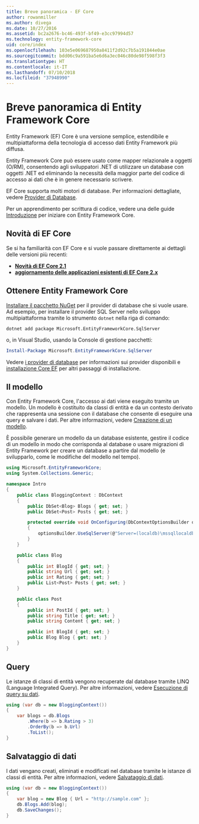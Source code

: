 ```yaml
---
title: Breve panoramica - EF Core
author: rowanmiller
ms.author: divega
ms.date: 10/27/2016
ms.assetid: bc2a2676-bc46-493f-bf49-e3cc97994d57
ms.technology: entity-framework-core
uid: core/index
ms.openlocfilehash: 103e5e069687950a8411f2d92c7b5a191844e0ae
ms.sourcegitcommit: bdd06c9a591ba5e6d6a3ec046c80de98f598f3f3
ms.translationtype: HT
ms.contentlocale: it-IT
ms.lasthandoff: 07/10/2018
ms.locfileid: "37948990"
---
```

# <a name="entity-framework-core-quick-overview"></a>Breve panoramica di Entity Framework Core

Entity Framework (EF) Core è una versione semplice, estendibile e multipiattaforma della tecnologia di accesso dati Entity Framework più diffusa.

Entity Framework Core può essere usato come mapper relazionale a oggetti (O/RM), consentendo agli sviluppatori .NET di utilizzare un database con oggetti .NET ed eliminando la necessità della maggior parte del codice di accesso ai dati che è in genere necessario scrivere.

EF Core supporta molti motori di database. Per informazioni dettagliate, vedere [Provider di Database](providers/index.md).

Per un apprendimento per scrittura di codice, vedere una delle guide [Introduzione](get-started/index.md) per iniziare con Entity Framework Core.

## <a name="what-is-new-in-ef-core"></a>Novità di EF Core

Se si ha familiarità con EF Core e si vuole passare direttamente ai dettagli delle versioni più recenti:

- **[Novità di EF Core 2.1](xref:core/what-is-new/ef-core-2.1)**
- **[aggiornamento delle applicazioni esistenti di EF Core 2.x](xref:core/miscellaneous/1x-2x-upgrade)**


## <a name="get-entity-framework-core"></a>Ottenere Entity Framework Core

[Installare il pacchetto NuGet](https://docs.nuget.org/ndocs/quickstart/use-a-package) per il provider di database che si vuole usare. Ad esempio, per installare il provider SQL Server nello sviluppo multipiattaforma tramite lo strumento `dotnet` nella riga di comando:

``` Console
dotnet add package Microsoft.EntityFrameworkCore.SqlServer
```

o, in Visual Studio, usando la Console di gestione pacchetti:

``` PowerShell
Install-Package Microsoft.EntityFrameworkCore.SqlServer
```
Vedere [i provider di database](providers/index.md) per informazioni sui provider disponibili e [installazione Core EF](get-started/install/index.md) per altri passaggi di installazione.

## <a name="the-model"></a>Il modello

Con Entity Framework Core, l'accesso ai dati viene eseguito tramite un modello. Un modello è costituito da classi di entità e da un contesto derivato che rappresenta una sessione con il database che consente di eseguire una query e salvare i dati. Per altre informazioni, vedere [Creazione di un modello](modeling/index.md).

È possibile generare un modello da un database esistente, gestire il codice di un modello in modo che corrisponda al database o usare migrazioni di Entity Framework per creare un database a partire dal modello (e svilupparlo, come le modifiche del modello nel tempo).

``` csharp
using Microsoft.EntityFrameworkCore;
using System.Collections.Generic;

namespace Intro
{
    public class BloggingContext : DbContext
    {
        public DbSet<Blog> Blogs { get; set; }
        public DbSet<Post> Posts { get; set; }

        protected override void OnConfiguring(DbContextOptionsBuilder optionsBuilder)
        {
            optionsBuilder.UseSqlServer(@"Server=(localdb)\mssqllocaldb;Database=MyDatabase;Trusted_Connection=True;");
        }
    }

    public class Blog
    {
        public int BlogId { get; set; }
        public string Url { get; set; }
        public int Rating { get; set; }
        public List<Post> Posts { get; set; }
    }

    public class Post
    {
        public int PostId { get; set; }
        public string Title { get; set; }
        public string Content { get; set; }

        public int BlogId { get; set; }
        public Blog Blog { get; set; }
    }
}
```

## <a name="querying"></a>Query

Le istanze di classi di entità vengono recuperate dal database tramite LINQ (Language Integrated Query). Per altre informazioni, vedere [Esecuzione di query su dati](querying/index.md).

``` csharp
using (var db = new BloggingContext())
{
    var blogs = db.Blogs
        .Where(b => b.Rating > 3)
        .OrderBy(b => b.Url)
        .ToList();
}
```

## <a name="saving-data"></a>Salvataggio di dati

I dati vengano creati, eliminati e modificati nel database tramite le istanze di classi di entità. Per altre informazioni, vedere [Salvataggio di dati](saving/index.md).

``` csharp
using (var db = new BloggingContext())
{
    var blog = new Blog { Url = "http://sample.com" };
    db.Blogs.Add(blog);
    db.SaveChanges();
}
```
